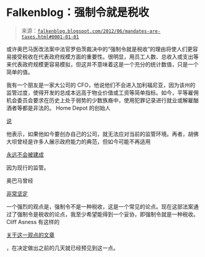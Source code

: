 <!--yml

类别：未分类

日期：2024 年 5 月 12 日 20:26:44

-->

# Falkenblog：强制令就是税收

> 来源：[`falkenblog.blogspot.com/2012/06/mandates-are-taxes.html#0001-01-01`](http://falkenblog.blogspot.com/2012/06/mandates-are-taxes.html#0001-01-01)

或许奥巴马医改法案中法官罗伯茨裁决中的“强制令就是税收”的理由将使人们更容易接受税收在代表政府规模方面的重要性。很明显，用员工人数、总收入或支出等来代表政府规模更容易模拟，但这并不意味着这是一个充分的统计数值，只是一个简单的值。

我有一个朋友是一家大公司的 CFO，他说他们不会进入加利福尼亚，因为该州的监管过度，使得开发的总成本远高于物业价值或工资等简单指标。如今，平等雇佣机会委员会要求在历史上处于弱势的少数族裔中，使用犯罪记录进行就业或解雇酗酒者等都是非法的。 Home Depot 的创始人

[说](http://www.foxnews.com/on-air/your-world-cavuto/2011/11/07/home-depot-co-founder-stop-regulations)

他表示，如果他如今要创办自己的公司，就无法应对当前的监管环境。再者，胡佛大坝曾经是许多人展示政府能力的典范，但如今可能不再适用

[永远不会被建成](http://newsbusters.org/blogs/noel-sheppard/2011/08/21/george-will-you-couldnt-build-hoover-dam-today-because-environmentali/)

因为现行的监管。

奥巴马曾经

[非常坚定](http://www.foxnews.com/politics/2012/06/28/obama-on-whether-individual-mandate-is-tax-it-is-absolutely-not/)

一个强烈的观点是，强制令不是一种税收，这是一个常见的论点。现在这部法案通过了强制令是税收的论点，我至少希望能得到一个妥协，即强制令就是一种税收。Cliff Asness 有这样的

[关于这一观点的文章](http://american.com/archive/2012/june/the-healthcare-myths-we-must-confront)

，在决定做出之前的几天就已经预见到这一点。
